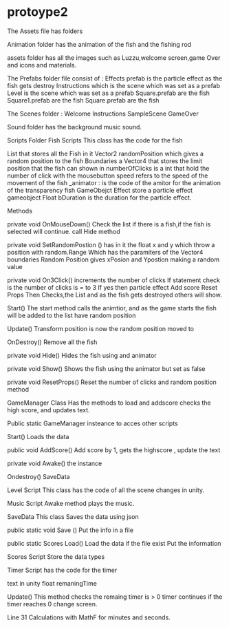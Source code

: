 # protoype2
The Assets file has folders

Animation folder has the animation of the fish and the  fishing rod

assets folder has all the images  such as Luzzu,welcome screen,game Over and icons and 
materials.

The Prefabs folder file consist of :
Effects prefab is the  particle effect as the fish gets destroy
Instructions which  is the scene which was set as a prefab
Level  is the scene which was set as a prefab
Square.prefab are the fish 
Square1.prefab are the fish 
Square.prefab are the fish 

The Scenes folder :
Welcome
Instructions
SampleScene
GameOver 

Sound folder has the background music sound.

Scripts Folder
Fish Scripts
This class has the code for the fish

List that stores all the Fish in it
Vector2 randomPosition which gives a random position to the fish 
Boundaries  a Vector4 that stores the limit position that the fish can shown in 
numberOfClicks is a int that hold the number of click with the mousebutton
speed refers to the speed of the movement of the fish
_animator : is the code of the amitor for the animation of the transparency fish
GameObejct Effect store a particle effect gameobject
Float bDuration is the duration for the particle effect.

Methods

private void OnMouseDown()
Check the list if there is a fish,if the fish is selected will continue.
call Hide method

private void SetRandomPostion ()
has in it the float x and y which throw a position with random.Range Which has the paramiters of the Vector4 boundaries 
Random Position gives xPosion and Ypostion making a random value

private void On3Click()
increments the number of clicks
If statement check is the number of clicks is = to 3 
If yes then particle effect 
Add score
Reset Props 
Then Checks,the List and as the fish gets destroyed others will show.

Start()
The start method calls the animtior, and as the game starts the fish will be added to the list 
have random position

Update()
Transform position is now the random position moved to 

OnDestroy()
Remove all the fish 

private void Hide()
Hides the fish using and animator 

 private void Show()
Shows the fish using the animator but set as false

private void ResetProps()
Reset the number of clicks 
and  random position method

GameManager Class 
Has the methods to load and addscore checks the high score, and updates text.

Public static GameManager insteance  to acces other scripts

Start()
Loads the data

public void AddScore()
Add score by 1,
gets the highscore ,
update the text 

private void Awake()
 the instance

Ondestroy()
SaveData

Level Script
This class has the code of all the scene changes in unity.

Music Script
Awake method plays the music.

SaveData 
This class Saves the data  using json

public static void Save ()
Put the info in  a file 

public static  Scores Load()
Load the data if the file exist 
Put the information 

Scores Script
Store the data types

Timer Script has the code for the timer

text in unity
float remaningTime

Update()
This method checks the remaing timer is > 0 timer continues
if the timer reaches 0 change screen.

Line 31 Calculations with MathF for minutes and seconds.
